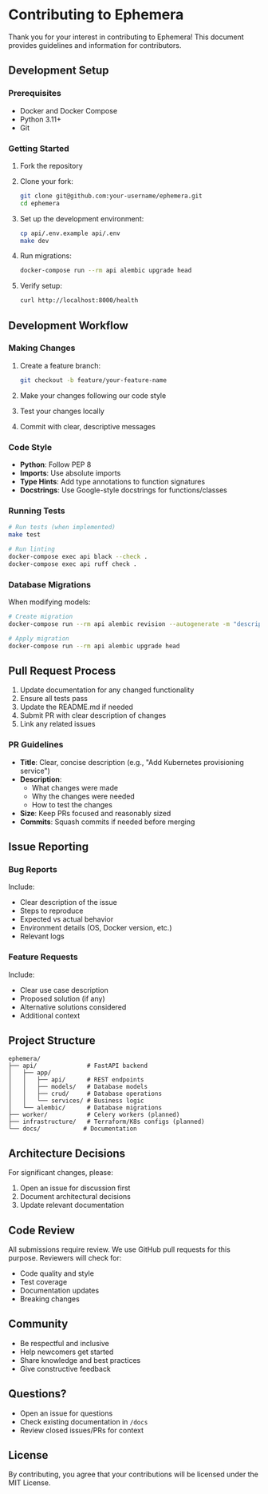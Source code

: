 # Contributing to Ephemera

Thank you for your interest in contributing to Ephemera! This document provides guidelines and information for contributors.

## Development Setup

### Prerequisites

- Docker and Docker Compose
- Python 3.11+
- Git

### Getting Started

1. Fork the repository
2. Clone your fork:
   ```bash
   git clone git@github.com:your-username/ephemera.git
   cd ephemera
   ```

3. Set up the development environment:
   ```bash
   cp api/.env.example api/.env
   make dev
   ```

4. Run migrations:
   ```bash
   docker-compose run --rm api alembic upgrade head
   ```

5. Verify setup:
   ```bash
   curl http://localhost:8000/health
   ```

## Development Workflow

### Making Changes

1. Create a feature branch:
   ```bash
   git checkout -b feature/your-feature-name
   ```

2. Make your changes following our code style
3. Test your changes locally
4. Commit with clear, descriptive messages

### Code Style

- **Python**: Follow PEP 8
- **Imports**: Use absolute imports
- **Type Hints**: Add type annotations to function signatures
- **Docstrings**: Use Google-style docstrings for functions/classes

### Running Tests

```bash
# Run tests (when implemented)
make test

# Run linting
docker-compose exec api black --check .
docker-compose exec api ruff check .
```

### Database Migrations

When modifying models:

```bash
# Create migration
docker-compose run --rm api alembic revision --autogenerate -m "description"

# Apply migration
docker-compose run --rm api alembic upgrade head
```

## Pull Request Process

1. Update documentation for any changed functionality
2. Ensure all tests pass
3. Update the README.md if needed
4. Submit PR with clear description of changes
5. Link any related issues

### PR Guidelines

- **Title**: Clear, concise description (e.g., "Add Kubernetes provisioning service")
- **Description**:
  - What changes were made
  - Why the changes were needed
  - How to test the changes
- **Size**: Keep PRs focused and reasonably sized
- **Commits**: Squash commits if needed before merging

## Issue Reporting

### Bug Reports

Include:
- Clear description of the issue
- Steps to reproduce
- Expected vs actual behavior
- Environment details (OS, Docker version, etc.)
- Relevant logs

### Feature Requests

Include:
- Clear use case description
- Proposed solution (if any)
- Alternative solutions considered
- Additional context

## Project Structure

```
ephemera/
├── api/              # FastAPI backend
│   ├── app/
│   │   ├── api/      # REST endpoints
│   │   ├── models/   # Database models
│   │   ├── crud/     # Database operations
│   │   └── services/ # Business logic
│   └── alembic/      # Database migrations
├── worker/           # Celery workers (planned)
├── infrastructure/   # Terraform/K8s configs (planned)
└── docs/            # Documentation
```

## Architecture Decisions

For significant changes, please:
1. Open an issue for discussion first
2. Document architectural decisions
3. Update relevant documentation

## Code Review

All submissions require review. We use GitHub pull requests for this purpose. Reviewers will check for:

- Code quality and style
- Test coverage
- Documentation updates
- Breaking changes

## Community

- Be respectful and inclusive
- Help newcomers get started
- Share knowledge and best practices
- Give constructive feedback

## Questions?

- Open an issue for questions
- Check existing documentation in `/docs`
- Review closed issues/PRs for context

## License

By contributing, you agree that your contributions will be licensed under the MIT License.
